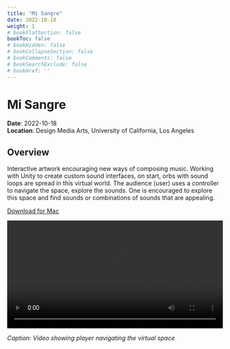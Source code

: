 ```yaml
---
title: "Mi Sangre"
date: 2022-10-18
weight: 1
# bookFlatSection: false
bookToc: false
# bookHidden: false
# bookCollapseSection: false
# bookComments: false
# bookSearchExclude: false
# bookHref: ''
---
```


# Mi Sangre

**Date**: 2022-10-18  
**Location**: Design Media Arts, University of California, Los Angeles

## Overview

Interactive artwork encouraging new ways of composing music.
Working with Unity to create custom sound interfaces, on start, orbs with sound loops are spread in this virtual world.
The audience (user) uses a controller to navigate the space, explore the sounds.
One is encouraged to explore this space and find sounds or combinations of sounds that are appealing.

[Download for Mac](/1bdma/lastlast.zip)

<video width="100%" controls>
  <source src="/1bdma/output_compressed.mp4" type="video/mp4">
</video>

_Caption: Video showing player navigating the virtual space_
